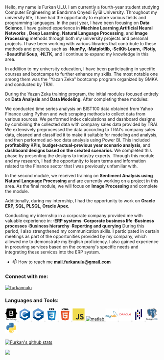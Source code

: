 Hello, my name is Furkan ULU. I am currently a fourth-year student studying Computer Engineering at Bandırma Onyedi Eylül University. Throughout my university life, I have had the opportunity to explore various fields and programming languages. In the past year, I have been focusing on **Data Science**. I have gained experience in **Machine Learning**,**Artificial Neural Networks** , **Deep Learning**, **Natural Language Processing**, and **Image Processing** methods through both my university projects and personal projects. I have been working with various libraries that contribute to these methods and projects, such as 
**·NumPy, 
·Matplotlib, 
·SciKit-Learn, 
·Plotly, 
·Beautiful Soup, 
·NLTK**,
and I continue to expand my knowledge in this area.

In addition to my university education, I have been participating in specific courses and bootcamps to further enhance my skills. The most notable one among them was the "Yazan Zeka" bootcamp program organized by GMKA and conducted by TRAI.

During the Yazan Zeka training program, the initial modules focused entirely on **Data Analysis** and **Data Modeling**. After completing these modules:

We conducted time series analysis on BIST100 data obtained from Yahoo Finance using Python and web scraping methods to collect data from various sources.
We performed index calculations and dashboard designs by combining the collected data with company sales data provided by TRAI.
We extensively preprocessed the data according to TRAI's company sales data, cleaned and classified it to make it suitable for modeling and analysis, and then performed ad-hoc data analysis using Power BI. This included **profitability KPIs**, **budget-actual-previous year scenario analysis**, and **dashboard designs based on the created scenarios**. We completed this phase by presenting the designs to industry experts. Through this module and my research, I had the opportunity to learn terms and information related to the Finance sector that I was previously unfamiliar with.

In the second module, we received training on **Sentiment Analysis using Natural Language Processing** and are currently working on a project in this area. 
As the final module, we will focus on **Image Processing** and complete the module.

Additionally, during my internship, I had the opportunity to work on 
**Oracle ERP, 
SQL, 
PLSQL, 
Oracle Apex.** 

Conducting my internship in a corporate company provided me with valuable experience in:
**·ERP systems
·Corporate business life
·Business processes
·Business hierarchy
·Reporting and querying**
During this period, I also strengthened my communication skills. I participated in certain meetings as part of the opportunities provided by my company, which allowed me to demonstrate my English proficiency. I also gained experience in procuring services based on the company's specific needs and integrating these services into the ERP system.

- 📫 How to reach me **mail.furkanulu@gmail.com**

<h3 align="left">Connect with me:</h3>
<p align="left">
<a href="https://linkedin.com/in/furkannulu" target="blank"><img align="center" src="https://raw.githubusercontent.com/rahuldkjain/github-profile-readme-generator/master/src/images/icons/Social/linked-in-alt.svg" alt="furkannulu" height="30" width="40" /></a>
</p>

<h3 align="left">Languages and Tools:</h3>
<p align="left"> <a href="https://getbootstrap.com" target="_blank" rel="noreferrer"> <img src="https://raw.githubusercontent.com/devicons/devicon/master/icons/bootstrap/bootstrap-plain-wordmark.svg" alt="bootstrap" width="40" height="40"/> </a> <a href="https://www.cprogramming.com/" target="_blank" rel="noreferrer"> <img src="https://raw.githubusercontent.com/devicons/devicon/master/icons/c/c-original.svg" alt="c" width="40" height="40"/> </a> <a href="https://www.w3schools.com/cpp/" target="_blank" rel="noreferrer"> <img src="https://raw.githubusercontent.com/devicons/devicon/master/icons/cplusplus/cplusplus-original.svg" alt="cplusplus" width="40" height="40"/> </a> <a href="https://www.w3schools.com/css/" target="_blank" rel="noreferrer"> <img src="https://raw.githubusercontent.com/devicons/devicon/master/icons/css3/css3-original-wordmark.svg" alt="css3" width="40" height="40"/> </a> <a href="https://www.w3.org/html/" target="_blank" rel="noreferrer"> <img src="https://raw.githubusercontent.com/devicons/devicon/master/icons/html5/html5-original-wordmark.svg" alt="html5" width="40" height="40"/> </a> <a href="https://developer.mozilla.org/en-US/docs/Web/JavaScript" target="_blank" rel="noreferrer"> <img src="https://raw.githubusercontent.com/devicons/devicon/master/icons/javascript/javascript-original.svg" alt="javascript" width="40" height="40"/> </a> <a href="https://www.mathworks.com/" target="_blank" rel="noreferrer"> <img src="https://upload.wikimedia.org/wikipedia/commons/2/21/Matlab_Logo.png" alt="matlab" width="40" height="40"/> </a> <a href="https://www.mysql.com/" target="_blank" rel="noreferrer"> <img src="https://raw.githubusercontent.com/devicons/devicon/master/icons/mysql/mysql-original-wordmark.svg" alt="mysql" width="40" height="40"/> </a> <a href="https://www.oracle.com/" target="_blank" rel="noreferrer"> <img src="https://raw.githubusercontent.com/devicons/devicon/master/icons/oracle/oracle-original.svg" alt="oracle" width="40" height="40"/> </a> <a href="https://pandas.pydata.org/" target="_blank" rel="noreferrer"> <img src="https://raw.githubusercontent.com/devicons/devicon/2ae2a900d2f041da66e950e4d48052658d850630/icons/pandas/pandas-original.svg" alt="pandas" width="40" height="40"/> </a> <a href="https://www.postgresql.org" target="_blank" rel="noreferrer"> <img src="https://raw.githubusercontent.com/devicons/devicon/master/icons/postgresql/postgresql-original-wordmark.svg" alt="postgresql" width="40" height="40"/> </a> <a href="https://www.python.org" target="_blank" rel="noreferrer"> <img src="https://raw.githubusercontent.com/devicons/devicon/master/icons/python/python-original.svg" alt="python" width="40" height="40"/> </a> </p>

   <a href="https://github.com/tunceratac/github-readme-stats"><img align="center" src="https://github-readme-stats.vercel.app/api?username=furkannulu&show_icons=true&include_all_commits=true&theme=buefy&hide_border=true" alt="Furkan's github stats" /></a> 

   <a href="https://github.com/furkannulu/github-readme-stats"><img align="center" src="https://github-readme-stats.vercel.app/api/top-langs/?username=furkannulu&layout=compact&theme=buefy&hide_border=true" /></a>



